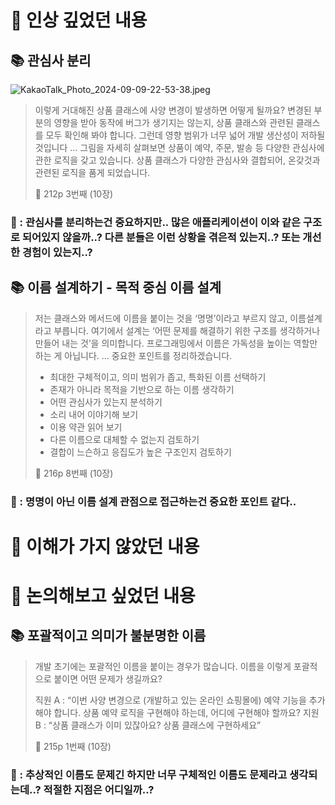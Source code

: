 # 📌 인상 깊었던 내용

## **📚 관심사 분리**

![KakaoTalk_Photo_2024-09-09-22-53-38.jpeg](https://prod-files-secure.s3.us-west-2.amazonaws.com/571c1952-01e0-464b-8ba7-04ce180d0108/cbad4640-593b-4e9a-9e68-bee11eb408d7/KakaoTalk_Photo_2024-09-09-22-53-38.jpeg)

> 이렇게 거대해진 상품 클래스에 사양 변경이 발생하면 어떻게 될까요? 변경된 부분의 영향을 받아 동작에 버그가 생기지는 않는지, 상품 클래스와 관련된 클래스를 모두 확인해 봐야 합니다. 그런데 영향 범위가 너무 넓어 개발 생산성이 저하될 것입니다
> …
> 그림을 자세히 살펴보면 상품이 예약, 주문, 발송 등 다양한 관심사에 관한 로직을 갖고 있습니다. 상품 클래스가 다양한 관심사와 결합되어, 온갖것과 관련된 로직을 품게 되었습니다.
> 
> 📕 212p 3번째 (10장)
> 

### **🧐 : 관심사를 분리하는건 중요하지만.. 많은 애플리케이션이 이와 같은 구조로 되어있지 않을까..? 다른 분들은 이런 상황을 겪은적 있는지..? 또는 개선한 경험이 있는지..?**

## **📚 이름 설계하기 - 목적 중심 이름 설계**

> 저는 클래스와 메서드에 이름을 붙이는 것을 ‘명명’이라고 부르지 않고, 이름설계라고 부릅니다. 여기에서 설계는 ‘어떤 문제를 해결하기 위한 구조를 생각하거나 만들어 내는 것’을 의미합니다. 
> 프로그래밍에서 이름은 가독성을 높이는 역할만 하는 게 아닙니다. 
> …
> 중요한 포인트를 정리하겠습니다.
> - 최대한 구체적이고, 의미 범위가 좁고, 특화된 이름 선택하기
> - 존재가 아니라 목적을 기반으로 하는 이름 생각하기
> - 어떤 관심사가 있는지 분석하기
> - 소리 내어 이야기해 보기
> - 이용 약관 읽어 보기
> - 다른 이름으로 대체할 수 없는지 검토하기
> - 결합이 느슨하고 응집도가 높은 구조인지 검토하기
> 
> 📕 216p 8번째 (10장)
> 

### **🧐 : 명명이 아닌 이름 설계 관점으로 접근하는건 중요한 포인트 같다..**

# 📌 이해가 가지 않았던 내용

# 📌 논의해보고 싶었던 내용

## **📚 포괄적이고 의미가 불분명한 이름**

> 개발 초기에는 포괄적인 이름을 붙이는 경우가 많습니다. 이름을 이렇게 포괄적으로 붙이면 어떤 문제가 생길까요?
> 
> 직원 A : “이번 사양 변경으로 (개발하고 있는 온라인 쇼핑몰에) 예약 기능을 추가해야 합니다. 상품 예약 로직을 구현해야 하는데, 어디에 구현해야 할까요?
> 지원 B : “상품 클래스가 이미 있잖아요? 상품 클래스에 구현하세요”
> 
> 📕 215p 1번째 (10장)
> 

### **🧐 : 추상적인 이름도 문제긴 하지만 너무 구체적인 이름도 문제라고 생각되는데..? 적절한 지점은 어디일까..?**
